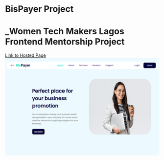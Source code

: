 # BisPayer Project  

# _Women Tech Makers Lagos Frontend Mentorship Project

[Link to Hosted Page](https://bis-payer.vercel.app/)
<img src="./src/assets/images/screenshot.png">